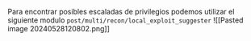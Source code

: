 Para encontrar posibles escaladas de privilegios podemos utilizar el siguiente modulo
`post/multi/recon/local_exploit_suggester`
![[Pasted image 20240528120802.png]]